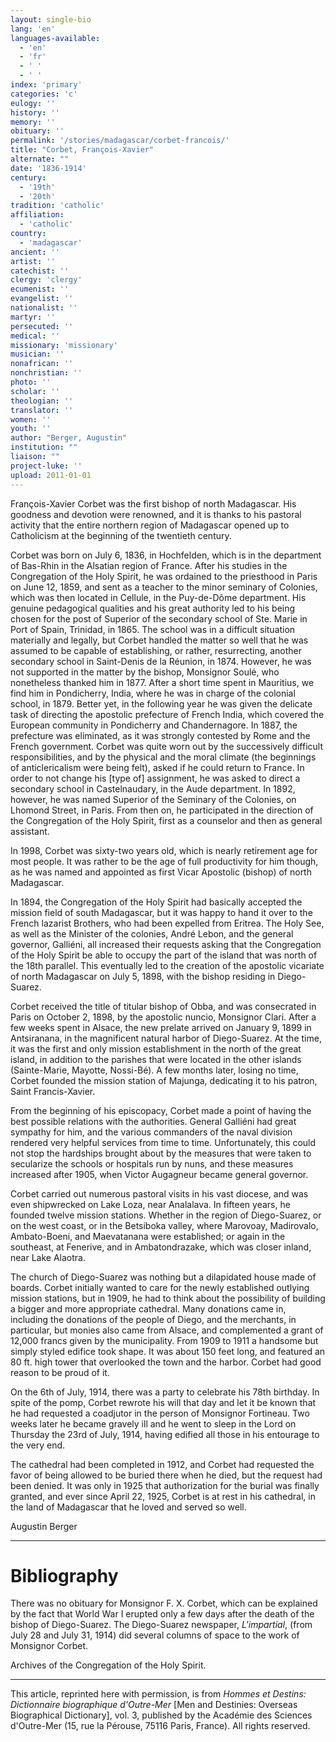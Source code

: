 ```yaml
---
layout: single-bio
lang: 'en'
languages-available:
  - 'en'
  - 'fr'
  - ' '
  - ' '
index: 'primary'
categories: 'c'
eulogy: ''
history: ''
memory: ''
obituary: ''
permalink: '/stories/madagascar/corbet-francois/'
title: "Corbet, François-Xavier"
alternate: ""
date: '1836-1914'
century:
  - '19th'
  - '20th'
tradition: 'catholic'
affiliation:
  - 'catholic'
country:
  - 'madagascar'
ancient: ''
artist: ''
catechist: ''
clergy: 'clergy'
ecumenist: ''
evangelist: ''
nationalist: ''
martyr: ''
persecuted: ''
medical: ''
missionary: 'missionary'
musician: ''
nonafrican: ''
nonchristian: ''
photo: ''
scholar: ''
theologian: ''
translator: ''
women: ''
youth: ''
author: "Berger, Augustin"
institution: ""
liaison: ""
project-luke: ''
upload: 2011-01-01
---
```




François-Xavier Corbet was the first bishop of north Madagascar. His goodness and devotion were renowned, and it is thanks to his pastoral activity that the entire northern region of Madagascar opened up to Catholicism at the beginning of the twentieth century.

Corbet was born on July 6, 1836, in Hochfelden, which is in the department of Bas-Rhin in the Alsatian region of France. After his studies in the Congregation of the Holy Spirit, he was ordained to the priesthood in Paris on June 12, 1859, and sent as a teacher to the minor seminary of Colonies, which was then located in Cellule, in the Puy-de-Dôme department. His genuine pedagogical qualities and his great authority led to his being chosen for the post of Superior of the secondary school of Ste. Marie in Port of Spain, Trinidad, in 1865. The school was in a difficult situation materially and legally, but Corbet handled the matter so well that he was assumed to be capable of establishing, or rather, resurrecting, another secondary school in Saint-Denis de la Réunion, in 1874. However, he was not supported in the matter by the bishop, Monsignor Soulé, who nonetheless thanked him in 1877. After a short time spent in Mauritius, we find him in Pondicherry, India, where he was in charge of the colonial school, in 1879. Better yet, in the following year he was given the delicate task of directing the apostolic prefecture of French India, which covered the European community in Pondicherry and Chandernagore. In 1887, the prefecture was eliminated, as it was strongly contested by Rome and the French government. Corbet was quite worn out by the successively difficult responsibilities, and by the physical and the moral climate (the beginnings of anticlericalism were being felt), asked if he could return to France. In order to not change his [type of] assignment, he was asked to direct a secondary school in Castelnaudary, in the Aude department. In 1892, however, he was named Superior of the Seminary of the Colonies, on Lhomond Street, in Paris. From then on, he participated in the direction of the Congregation of the Holy Spirit, first as a counselor and then as general assistant.

In 1998, Corbet was sixty-two years old, which is nearly retirement age for most people. It was rather to be the age of full productivity for him though, as he was named and appointed as first Vicar Apostolic (bishop) of north Madagascar.

In 1894, the Congregation of the Holy Spirit had basically accepted the mission field of south Madagascar, but it was happy to hand it over to the French lazarist Brothers, who had been expelled from Eritrea. The Holy See, as well as the Minister of the colonies, André Lebon, and the general governor, Galliéni, all increased their requests asking that the Congregation of the Holy Spirit be able to occupy the part of the island that was north of the 18th parallel. This eventually led to the creation of the apostolic vicariate of north Madagascar on July 5, 1898, with the bishop residing in Diego-Suarez.

Corbet received the title of titular bishop of Obba, and was consecrated in Paris on October 2, 1898, by the apostolic nuncio, Monsignor Clari. After a few weeks spent in Alsace, the new prelate arrived on January 9, 1899 in Antsiranana, in the magnificent natural harbor of Diego-Suarez. At the time, it was the first and only mission establishment in the north of the great island, in addition to the parishes that were located in the other islands (Sainte-Marie, Mayotte, Nossi-Bé). A few months later, losing no time, Corbet founded the mission station of Majunga, dedicating it to his patron, Saint Francis-Xavier.

From the beginning of his episcopacy, Corbet made a point of having the best possible relations with the authorities. General Galliéni had great sympathy for him, and the various commanders of the naval division rendered very helpful services from time to time. Unfortunately, this could not stop the hardships brought about by the measures that were taken to secularize the schools or hospitals run by nuns, and these measures increased after 1905, when Victor Augagneur became general governor.

Corbet carried out numerous pastoral visits in his vast diocese, and was even shipwrecked on Lake Loza, near Analalava. In fifteen years, he founded twelve mission stations. Whether in the region of Diego-Suarez, or on the west coast, or in the Betsiboka valley, where Marovoay, Madirovalo, Ambato-Boeni, and Maevatanana were established; or again in the southeast, at Fenerive, and in Ambatondrazake, which was closer inland, near Lake Alaotra.

The church of Diego-Suarez was nothing but a dilapidated house made of boards. Corbet initially wanted to care for the newly established outlying mission stations, but in 1909, he had to think about the possibility of building a bigger and more appropriate cathedral. Many donations came in, including the donations of the people of Diego, and the merchants, in particular, but monies also came from Alsace, and complemented a grant of 12,000 francs given by the municipality. From 1909 to 1911 a handsome but simply styled edifice took shape. It was about 150 feet long, and featured an 80 ft. high tower that overlooked the town and the harbor. Corbet had good reason to be proud of it.

On the 6th of July, 1914, there was a party to celebrate his 78th birthday. In spite of the pomp, Corbet rewrote his will that day and let it be known that he had requested a coadjutor in the person of Monsignor Fortineau. Two weeks later he became gravely ill and he went to sleep in the Lord on Thursday the 23rd of July, 1914, having edified all those in his entourage to the very end.

The cathedral had been completed in 1912, and Corbet had requested the favor of being allowed to be buried there when he died, but the request had been denied. It was only in 1925 that authorization for the burial was finally granted, and ever since April 22, 1925, Corbet is at rest in his cathedral, in the land of Madagascar that he loved and served so well.

Augustin Berger

---

# Bibliography

There was no obituary for Monsignor F. X. Corbet, which can be explained by the fact that World War I erupted only a few days after the death of the bishop of Diego-Suarez. The Diego-Suarez newspaper, *L'impartial*, (from July 28 and July 31, 1914) did several columns of space to the work of Monsignor Corbet.

Archives of the Congregation of the Holy Spirit.

---

This article, reprinted here with permission, is from *Hommes et Destins: Dictionnaire biographique d'Outre-Mer* [Men and Destinies: Overseas Biographical Dictionary], vol. 3, published by the Académie des Sciences d'Outre-Mer (15, rue la Pérouse, 75116 Paris, France). All rights reserved.
